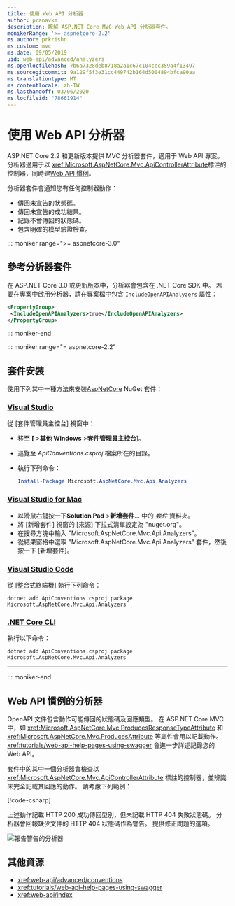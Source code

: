 ```yaml
---
title: 使用 Web API 分析器
author: pranavkm
description: 瞭解 ASP.NET Core MVC Web API 分析器套件。
monikerRange: '>= aspnetcore-2.2'
ms.author: prkrishn
ms.custom: mvc
ms.date: 09/05/2019
uid: web-api/advanced/analyzers
ms.openlocfilehash: 7b6a7328deb8718a2a1c67c104cec359a4f13497
ms.sourcegitcommit: 9a129f5f3e31cc449742b164d5004894bfca90aa
ms.translationtype: MT
ms.contentlocale: zh-TW
ms.lasthandoff: 03/06/2020
ms.locfileid: "78661914"
---
```

# <a name="use-web-api-analyzers"></a>使用 Web API 分析器

ASP.NET Core 2.2 和更新版本提供 MVC 分析器套件，適用于 Web API 專案。 分析器適用于以 <xref:Microsoft.AspNetCore.Mvc.ApiControllerAttribute>標注的控制器，同時建[Web API 慣例](xref:web-api/advanced/conventions)。

分析器套件會通知您有任何控制器動作：

* 傳回未宣告的狀態碼。
* 傳回未宣告的成功結果。
* 記錄不會傳回的狀態碼。
* 包含明確的模型驗證檢查。

::: moniker range=">= aspnetcore-3.0"

## <a name="reference-the-analyzer-package"></a>參考分析器套件

在 ASP.NET Core 3.0 或更新版本中，分析器會包含在 .NET Core SDK 中。 若要在專案中啟用分析器，請在專案檔中包含 `IncludeOpenAPIAnalyzers` 屬性：

```xml
<PropertyGroup>
 <IncludeOpenAPIAnalyzers>true</IncludeOpenAPIAnalyzers>
</PropertyGroup>
```

::: moniker-end

::: moniker range="= aspnetcore-2.2"

## <a name="package-installation"></a>套件安裝

使用下列其中一種方法來安裝[AspNetCore](https://www.nuget.org/packages/Microsoft.AspNetCore.Mvc.Api.Analyzers) NuGet 套件：

### <a name="visual-studio"></a>[Visual Studio](#tab/visual-studio)

從 [套件管理員主控台] 視窗中：
  * 移至 **[** >**其他 Windows** >**套件管理員主控台**]。
  * 巡覽至 *ApiConventions.csproj* 檔案所在的目錄。
  * 執行下列命令：

    ```powershell
    Install-Package Microsoft.AspNetCore.Mvc.Api.Analyzers
    ```

### <a name="visual-studio-for-mac"></a>[Visual Studio for Mac](#tab/visual-studio-mac)

* 以滑鼠右鍵按一下**Solution Pad** >**新增套件**... 中的 *套件* 資料夾。
* 將 [新增套件] 視窗的 [來源] 下拉式清單設定為 "nuget.org"。
* 在搜尋方塊中輸入 "Microsoft.AspNetCore.Mvc.Api.Analyzers"。
* 從結果窗格中選取 "Microsoft.AspNetCore.Mvc.Api.Analyzers" 套件，然後按一下 [新增套件]。

### <a name="visual-studio-code"></a>[Visual Studio Code](#tab/visual-studio-code)

從 [整合式終端機] 執行下列命令：

```dotnetcli
dotnet add ApiConventions.csproj package Microsoft.AspNetCore.Mvc.Api.Analyzers
```

### <a name="net-core-cli"></a>[.NET Core CLI](#tab/netcore-cli)

執行以下命令：

```dotnetcli
dotnet add ApiConventions.csproj package Microsoft.AspNetCore.Mvc.Api.Analyzers
```

---

::: moniker-end

## <a name="analyzers-for-web-api-conventions"></a>Web API 慣例的分析器

OpenAPI 文件包含動作可能傳回的狀態碼及回應類型。 在 ASP.NET Core MVC 中，如 <xref:Microsoft.AspNetCore.Mvc.ProducesResponseTypeAttribute> 和 <xref:Microsoft.AspNetCore.Mvc.ProducesAttribute> 等屬性會用以記載動作。 <xref:tutorials/web-api-help-pages-using-swagger> 會進一步詳述記錄您的 Web API。

套件中的其中一個分析器會檢查以 <xref:Microsoft.AspNetCore.Mvc.ApiControllerAttribute> 標註的控制器，並辨識未完全記載其回應的動作。 請考慮下列範例：

[!code-csharp[](conventions/sample/Controllers/ContactsController.cs?name=missing404docs&highlight=10)]

上述動作記載 HTTP 200 成功傳回型別，但未記載 HTTP 404 失敗狀態碼。 分析器會回報缺少文件的 HTTP 404 狀態碼作為警告。 提供修正問題的選項。

![報告警告的分析器](conventions/_static/Analyzer.gif)

## <a name="additional-resources"></a>其他資源

* <xref:web-api/advanced/conventions>
* <xref:tutorials/web-api-help-pages-using-swagger>
* <xref:web-api/index>
